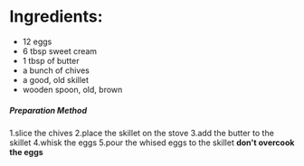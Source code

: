# Ingredients:

- 12 eggs
- 6 tbsp sweet cream
- 1 tbsp of butter
- a bunch of chives
- a good, old skillet
- wooden spoon, old, brown

##### Preparation Method
1.slice the chives
2.place the skillet on the stove
3.add the butter to the skillet
4.whisk the eggs
5.pour the whised eggs to the skillet
**don't overcook the eggs**
